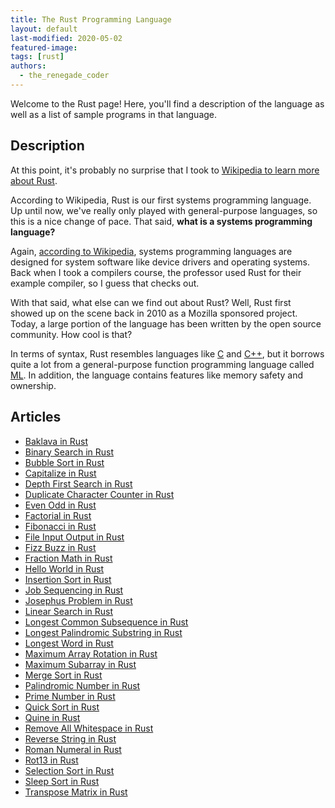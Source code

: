```yaml
---
title: The Rust Programming Language
layout: default
last-modified: 2020-05-02
featured-image:
tags: [rust]
authors:
  - the_renegade_coder
---
```


Welcome to the Rust page! Here, you'll find a description of the language as well as a list of sample programs in that language.

## Description

At this point, it's probably no surprise that I took to [Wikipedia to learn more about Rust][1].

According to Wikipedia, Rust is our first systems programming language. Up until now, we've really only played with general-purpose languages, so this is a nice change of pace. That said, __what is a systems programming language?__

Again, [according to Wikipedia][2], systems programming languages are designed for system software like device drivers and operating systems. Back when I took a compilers course, the professor used Rust for their example compiler, so I guess that checks out.

With that said, what else can we find out about Rust? Well, Rust first showed up on the scene back in 2010 as a Mozilla sponsored project. Today, a large portion of the language has been written by the open source community. How cool is that?

In terms of syntax, Rust resembles languages like [C][3] and [C++][4], but it borrows quite a lot from a general-purpose function programming language called [ML][5]. In addition, the language contains features like memory safety and ownership.

[1]: https://en.wikipedia.org/wiki/Rust_(programming_language)
[2]: https://en.wikipedia.org/wiki/System_programming_language
[3]: https://en.wikipedia.org/wiki/C_(programming_language)
[4]: https://en.wikipedia.org/wiki/C%2B%2B
[5]: https://en.wikipedia.org/wiki/ML_(programming_language)


## Articles

- [Baklava in Rust](https://sampleprograms.io/projects/baklava/rust)
- [Binary Search in Rust](https://sampleprograms.io/projects/binary-search/rust)
- [Bubble Sort in Rust](https://sampleprograms.io/projects/bubble-sort/rust)
- [Capitalize in Rust](https://sampleprograms.io/projects/capitalize/rust)
- [Depth First Search in Rust](https://sampleprograms.io/projects/depth-first-search/rust)
- [Duplicate Character Counter in Rust](https://sampleprograms.io/projects/duplicate-character-counter/rust)
- [Even Odd in Rust](https://sampleprograms.io/projects/even-odd/rust)
- [Factorial in Rust](https://sampleprograms.io/projects/factorial/rust)
- [Fibonacci in Rust](https://sampleprograms.io/projects/fibonacci/rust)
- [File Input Output in Rust](https://sampleprograms.io/projects/file-input-output/rust)
- [Fizz Buzz in Rust](https://sampleprograms.io/projects/fizz-buzz/rust)
- [Fraction Math in Rust](https://sampleprograms.io/projects/fraction-math/rust)
- [Hello World in Rust](https://sampleprograms.io/projects/hello-world/rust)
- [Insertion Sort in Rust](https://sampleprograms.io/projects/insertion-sort/rust)
- [Job Sequencing in Rust](https://sampleprograms.io/projects/job-sequencing/rust)
- [Josephus Problem in Rust](https://sampleprograms.io/projects/josephus-problem/rust)
- [Linear Search in Rust](https://sampleprograms.io/projects/linear-search/rust)
- [Longest Common Subsequence in Rust](https://sampleprograms.io/projects/longest-common-subsequence/rust)
- [Longest Palindromic Substring in Rust](https://sampleprograms.io/projects/longest-palindromic-substring/rust)
- [Longest Word in Rust](https://sampleprograms.io/projects/longest-word/rust)
- [Maximum Array Rotation in Rust](https://sampleprograms.io/projects/maximum-array-rotation/rust)
- [Maximum Subarray in Rust](https://sampleprograms.io/projects/maximum-subarray/rust)
- [Merge Sort in Rust](https://sampleprograms.io/projects/merge-sort/rust)
- [Palindromic Number in Rust](https://sampleprograms.io/projects/palindromic-number/rust)
- [Prime Number in Rust](https://sampleprograms.io/projects/prime-number/rust)
- [Quick Sort in Rust](https://sampleprograms.io/projects/quick-sort/rust)
- [Quine in Rust](https://sampleprograms.io/projects/quine/rust)
- [Remove All Whitespace in Rust](https://sampleprograms.io/projects/remove-all-whitespace/rust)
- [Reverse String in Rust](https://sampleprograms.io/projects/reverse-string/rust)
- [Roman Numeral in Rust](https://sampleprograms.io/projects/roman-numeral/rust)
- [Rot13 in Rust](https://sampleprograms.io/projects/rot13/rust)
- [Selection Sort in Rust](https://sampleprograms.io/projects/selection-sort/rust)
- [Sleep Sort in Rust](https://sampleprograms.io/projects/sleep-sort/rust)
- [Transpose Matrix in Rust](https://sampleprograms.io/projects/transpose-matrix/rust)